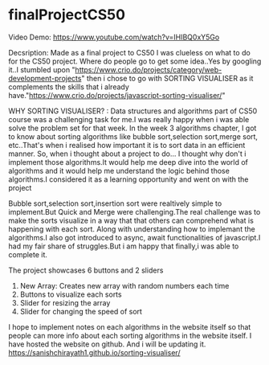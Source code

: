 
# finalProjectCS50

Video Demo:  <https://www.youtube.com/watch?v=IHIBQ0xY5Go>

Decsription:
Made as a final project to CS50
I was clueless on what to do for the CS50 project. Where do people go to get some idea..Yes by googling it..I  stumbled upon "https://www.crio.do/projects/category/web-development-projects" then i chose to go with SORTING VISUALISER as it complements the skills that i already have."https://www.crio.do/projects/javascript-sorting-visualiser/"

WHY SORTING VISUALISER? :
Data structures and algorithms part of CS50 course was a challenging task for me.I was really happy when i was able solve the problem set for that week. In the week 3 algorithms chapter, I got to know about sorting algorithms like bubble sort,selection sort,merge sort, etc..That's when i realised how important it is to sort data in an efficient manner. So, when i thought about a project to do... I thought why don't i implement those algorithms.It would help me deep dive into the world of algorithms and it would help me understand the logic behind those algorithms.I considered it as a learning opportunity and went on with the project

Bubble sort,selection sort,insertion sort were realtively simple to implement.But Quick and Merge were challenging.The real challenge was to make the sorts visualize in a way that that others can comprehend what is happening with each sort. Along with understanding how to implemant the algorithms.I also got introduced to async, await functionalities of javascript.I had my fair share of struggles.But i am happy that finally,i was able to complete it.

The project showcases 6 buttons and 2 sliders
1) New Array: Creates new array with random numbers each time
2) Buttons to visualize each sorts
3) Slider for resizing the array
4) Slider for changing the speed of sort

I hope to implement notes on each algorithms in the website itself so that people can more info about each sorting algorithms in the website itself. I have hosted the website on github. And i will be updating it.
https://sanishchirayath1.github.io/sorting-visualiser/



